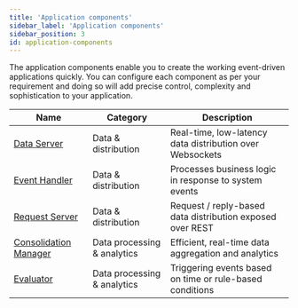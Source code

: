 ```yaml
---
title: 'Application components'
sidebar_label: 'Application components'
sidebar_position: 3
id: application-components
---
```


The application components enable you to create the working event-driven applications quickly. You can configure each component as per your requirement and doing so will add precise control, complexity and sophistication to your application.

| Name                                                                                        | Category  | Description                                                
|---------------------------------------------------------------------------------------------|--------------------|------------------------------------------------------------|
| [Data Server](docs/03_server/02_data-server/01_introduction.md)                             | Data & distribution  | Real-time, low-latency data distribution over Websockets   |
| [Event Handler](docs/03_server/04_event-handler/01_introduction.md)                         | Data & distribution  | Processes business logic in response to system events      |
| [Request Server](docs/03_server/03_request-server/01_introduction.md)                       | Data & distribution  | Request / reply-based data distribution exposed over REST  |
| [Consolidation Manager](docs/03_server/07_consolidator/01_introduction.md)                  | Data processing & analytics  | Efficient, real-time data aggregation and analytics        |
| [Evaluator](docs/03_server/08_evaluator/01_introduction.md)                                 | Data processing & analytics  | Triggering events based on time or rule-based conditions   |
